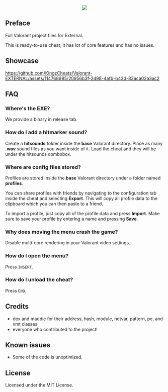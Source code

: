 <p align="center">
    <img src="https://i.imgur.com/culdyiG.png">
</p>
 
## Preface 
Full Valorant project files for External.

This is ready-to-use cheat, it has lot of core features and has no issues.

## Showcase
https://github.com/KingzCheats/Valorant-EXTERNAL/assets/114768995/20956b3f-2d98-4afb-b43d-83aca02a3ac2
  
    

## FAQ
### Where's the EXE?
We provide a binary in release tab. 

### How do I add a hitmarker sound?
Create a **hitsounds** folder inside the **base** Valorant directory.
Place as many **.wav** sound files as you want inside of it. Load the cheat and they will be under the hitsounds combobox.

### Where are config files stored?
Profiles are stored inside the **base** Valorant directory under a folder named **profiles**.

You can share profiles with friends by navigating to the configuration tab inside the cheat and selecting **Export**. This will copy all profile data to the clipboard which you can then paste to a friend.

To import a profile, just copy all of the profile data and press **Import**. Make sure to save your profile by entering a name and pressing **Save**.

### Why does moving the menu crash the game?
Disable multi-core rendering in your Valorant video settings.

### How do I open the menu?
Press `INSERT`.

### How do I unload the cheat?
Press `END`.

## Credits 
- dex and maddie for their address, hash, module, netvar, pattern, pe, and vmt classes
- everyone who contributed to the project!

## Known issues
- Some of the code is unoptimized.

## License
Licensed under the MIT License.   
